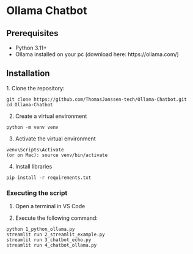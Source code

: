 <h1>Ollama Chatbot</h1>

<h2>Prerequisites</h2>
<ul>
  <li>Python 3.11+</li>
  <li>Ollama installed on your pc (download here: https://ollama.com/)</li>
</ul>

<h2>Installation</h2>
1. Clone the repository:

```
git clone https://github.com/ThomasJanssen-tech/Ollama-Chatbot.git
cd Ollama-Chatbot
```

2. Create a virtual environment

```
python -m venv venv
```

3. Activate the virtual environment

```
venv\Scripts\Activate
(or on Mac): source venv/bin/activate
```

4. Install libraries

```
pip install -r requirements.txt
```

<h3>Executing the script</h3>

1. Open a terminal in VS Code

2. Execute the following command:

```
python 1_python_ollama.py
streamlit run 2_streamlit_example.py
streamlit run 3_chatbot_echo.py
streamlit run 4_chatbot_ollama.py
```
